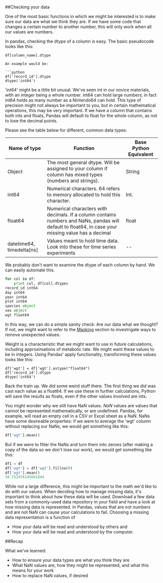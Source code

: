 ##Checking your data

One of the most basic functions in which we might be interested is to make sure our data are what we think they are. If we have some code that changes a certain number to another number, this will only work when all our values are numbers. 

In pandas, checking the dtype of a column is easy. The basic pseudocode looks like this:

```UNIX
df[column_name].dtype

An example would be:

```python
df['record_id'].dtype
dtype('int64')
```

'int64' might be a little bit unusal. We've seen int in our novice materials, with an integer being a whole number. int64 can hold large numbers; in fact int64 holds as many number as a Nintendo64 can hold. This type of precision might not always be important to you, but in certain mathematical operations, this may be very important. If we have a column that contains both ints and floats, Pandas will default to float for the whole column, as not to lose the decimal points.

Please see the table below for different, common data types:

|Name of type | Function | Base Python Equivalent |
|------------|---------|-------------------------|
|Object | The most general dtype. Will be assigned to your column if column has mixed types (numbers and strings). | String | 
|int64 | Numerical characters. 64 refers to memory allocated to hold this character. | Int. |
| float64 | Numerical characters with decimals. If a column contains numbers and NaNs, pandas will default to float64, in case your missing value has a decimal | float |
|datetime64, timedelta[ns] | Values meant to hold time data. Look into these for time series experiments | -- |


We probably don't want to examine the dtype of each column by hand. We can easily automate this. 

```python
for col in df:
    print col, df[col].dtypes
record_id int64
day int64
year int64
plot int64
species object
sex object
wgt float64
```

In this way, we can do a simple sanity check: Are our data what we thought? If not, we might want to refer to the [Masking]() section to investrigate ways to remove unexpected values. 

Weight is a characteristic that we might want to use in future calculations, including approximations of metabolic rate. We might want these values to be in integers. Using Pandas' apply functionality, transforming these values looks like this:

```
df['wgt'] = df['wgt'].astype("float64")
df['record_id'].dtype
dtype('int64')
```

Back the train up. We did some weird stuff there. The first thing we did was cast each value as a float64. If we use these in further calculations, Python will save the results as floats, even if the other values involved are ints.

You might wonder why we still have NaN values. *NaN* values are values that cannot be represented mathematically, or are undefined. Pandas, for example, will read an empty cell in a CSV or Excel sheet as a NaN. NaNs have some desireable properties: if we were to average the 'wgt' column without replacing our NaNs, we would get something like this:

```python
df['wgt'].mean()
```

But if we were to filter the NaNs and turn them into zeroes (after making a copy of the data so we don't lose our work), we would get something like this:

```python
df1 = df
df['wgt'] = df['wgt'].fillna(0)
df['wgt'].mean()
38.751976145601844
```

While not a large difference, this might be important to the math we'd like to do with our values. When deciding how to manage missing data, it's important to think about how these data will be used. Download a few data sets from a commonly-used data repository in your field and have a look at how missing data is represented. In Pandas, values that are not numbers and are not NaN can cause your calculations to fail. Choosing a missing data representation is a function of 
+ How your data will be read and understood by others
and
+ How your data will be read and understood by the computer.

##Recap

What we've learned:

+ How to ensure your data types are what you think they are
+ What NaN values are, how they might be represented, and what this means for your work
+ How to replace NaN values, if desired








